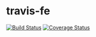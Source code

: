 # travis-fe

[![Build Status](https://travis-ci.com/consolejs/travis-fe.svg?branch=master)](https://travis-ci.com/consolejs/travis-fe)&nbsp;[![Coverage Status](https://coveralls.io/repos/github/consolejs/travis-fe/badge.svg?branch=master)](https://coveralls.io/github/consolejs/travis-fe?branch=master)